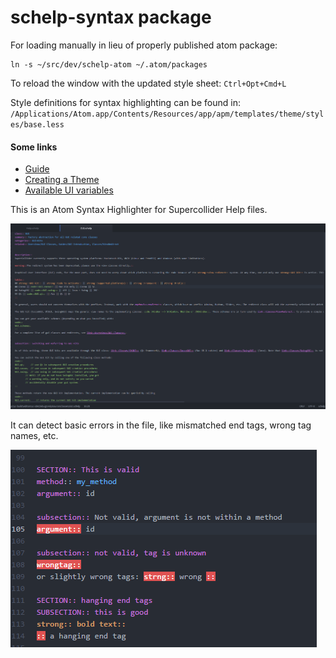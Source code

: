 # schelp-syntax package

For loading manually in lieu of properly published atom package:

```
ln -s ~/src/dev/schelp-atom ~/.atom/packages
```
To reload the window with the updated style sheet: `Ctrl+Opt+Cmd+L`

Style definitions for syntax highlighting can be found in:
`/Applications/Atom.app/Contents/Resources/app/apm/templates/theme/styles/base.less`

#### Some links

- [Guide](https://gist.github.com/Aerijo/b8c82d647db783187804e86fa0a604a1)
- [Creating a Theme](https://flight-manual.atom.io/hacking-atom/sections/creating-a-theme/#creating-a-theme)
- [Available UI variables](https://github.com/atom/atom-dark-ui/blob/master/styles/ui-variables.less)

This is an Atom Syntax Highlighter for Supercollider Help files.

![General screenshot](https://raw.githubusercontent.com/llloret/schelp-atom/screenshots/screenshots/screenshot1.png?raw=true "Screenshot")

It can detect basic errors in the file, like mismatched end tags, wrong tag names, etc.

![Error detection screenshot](https://raw.githubusercontent.com/llloret/schelp-atom/screenshots/screenshots/screenshot-error-detection.png?raw=true "Screenshot")
